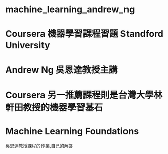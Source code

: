 # machine_learning_andrew_ng
# Coursera 機器學習課程習題 Standford University 
#    Andrew Ng 吳恩達教授主講
# Coursera 另一推薦課程則是台灣大學林軒田教授的機器學習基石 
#    Machine Learning Foundations
吳恩達教授課程的作業,自己的解答
